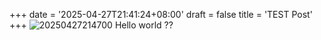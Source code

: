 +++
date = '2025-04-27T21:41:24+08:00'
draft = false
title = 'TEST Post'
+++
![20250427214700](https://raw.githubusercontent.com/an-jack511/blogIMG/main/MyBlogImg20250427214700.png)
Hello world ??